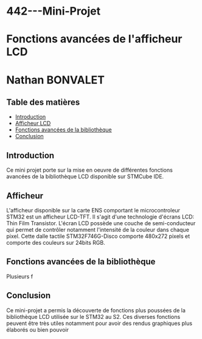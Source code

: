 # 442---Mini-Projet
# Fonctions avancées de l'afficheur LCD
# Nathan BONVALET

## Table des matières

* [Introduction](#introduction)
* [Afficheur LCD](#afficheur)
* [Fonctions avancées de la bibliothèque](#fonctions)
* [Conclusion](#Conclusion)

## Introduction
Ce mini projet porte sur la mise en oeuvre de différentes fonctions avancées de la bibliothèque LCD disponible sur STMCube IDE.

## Afficheur 
L'afficheur disponible sur la carte ENS comportant le microcontroleur STM32 est un afficheur LCD-TFT. Il s'agit d'une technologie d'écrans LCD: Thin Film Transistor. L'écran LCD possède une couche de semi-conducteur qui permet de contrôler notamment l'intensité de la couleur dans chaque pixel.
Cette dalle tactile STM32F746G-Disco comporte 480x272 pixels et comporte des couleurs sur 24bits RGB.


## Fonctions avancées de la bibliothèque
Plusieurs f

## Conclusion

Ce mini-projet a permis la découverte de fonctions plus poussées de la bibliothèque LCD utilisée sur le STM32 au S2. Ces diverses fonctions peuvent être très utiles notamment pour avoir des rendus graphiques plus élaborés ou bien pouvoir 
